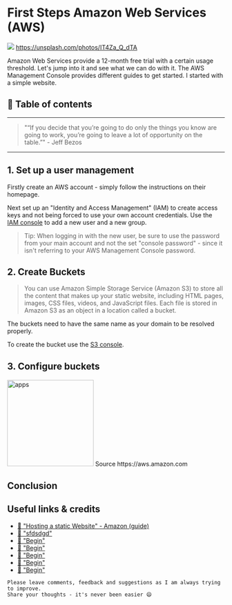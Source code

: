 # First Steps Amazon Web Services (AWS)

[<img src="https://images.unsplash.com/reserve/wBE2ADjQzK2ubCBMiy7T_DSC_0285.JPG?dpr=2&auto=format&fit=crop&w=767&h=511&q=80&cs=tinysrgb&crop=">](https://unsplash.com/photos/IT4Za_Q_dTA) https://unsplash.com/photos/IT4Za_Q_dTA

Amazon Web Services provide a 12-month free trial with a certain usage threshold. Let's jump into it and see what we can do with it.
The AWS Management Console provides different guides to get started. I started with a simple website.



## 📄 Table of contents



---

>"“If you decide that you’re going to do only the things you know are going to work, you’re going to leave a lot of opportunity on the table.”" - Jeff Bezos

---


## 1. Set up a user management
Firstly create an AWS account - simply follow the instructions on their homepage.

Next set up an "Identity and Access Management" (IAM) to create access keys and not being forced to use your own account credentials.
Use the [IAM console](https://console.aws.amazon.com/iam/) to add a new user and a new group.

>Tip: When logging in with the new user, be sure to use the password from your main account and not the set "console password" - since it isn't referring to your AWS Management Console password.

## 2. Create Buckets

>You can use Amazon Simple Storage Service (Amazon S3) to store all the content that makes up your static website, including HTML pages, images, CSS files, videos, and JavaScript files. Each file is stored in Amazon S3 as an object in a location called a bucket.

The buckets need to have the same name as your domain to be resolved properly.

To create the bucket use the [S3 console](https://console.aws.amazon.com/s3/).

## 3. Configure buckets






####


<img src="https://media.amazonwebservices.com/blog/2007/big_pbaws_logo_300px.jpg" alt="apps" height="200"/>
Source https://aws.amazon.com

## Conclusion





## Useful links & credits
- [📄 "Hosting a static Website" - Amazon (guide)](https://aws.amazon.com/de/getting-started/projects/host-static-website/?c_1)
- [📄 "sfdsdgd"](afgafgadgads)
- [📄 "Begin"](afgafgadgads)
- [📄 "Begin"](afgafgadgads)
- [📄 "Begin"](afgafgadgads)
- [📄 "Begin"](afgafgadgads)
- [📄 "Begin"](afgafgadgads)

```
Please leave comments, feedback and suggestions as I am always trying to improve.
Share your thoughts - it's never been easier 😄
```

<!-- Written by Daniel Deutsch (deudan1010@gmail.com) -->
